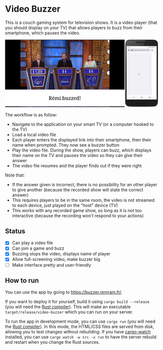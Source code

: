 Video Buzzer
============

This is a couch gaming system for television shows. It is a video player (that you should display on your TV) that allows players to buzz from their smartphone, which pauses the video.

![screenshot](screenshot.jpg)

The workflow is as follow:

* Navigate to the application on your smart TV (or a computer hooked to the TV)
* Load a local video file
* Each player enters the displayed link into their smartphone, then their name when prompted. They now see a buzzer button
* Play the video file. During the show, players can buzz, which displays their name on the TV and pauses the video so they can give their answer
* The video file resumes and the player finds out if they were right

Note that:

* If the answer given is incorrect, there is no possibility for an other player to give another (because the recorded show will state the correct answer)
* This requires players to be in the same room, the video is not streamed to each device, just played on the "host" device (TV)
* This works with any recorded game show, so long as it is not too interactive (because the recording won't respond to your actions)

Status
------

* [x] Can play a video file
* [x] Can join a game and buzz
* [x] Buzzing stops the video, displays name of player
* [x] Allow full-screening video, make buzzer big
* [ ] Make interface pretty and user-friendly

How to run
----------

You can use the app by going to https://buzzer.remram.fr/.

If you want to deploy it for yourself, build it using `cargo build --release` (you will need the [Rust compiler](https://www.rust-lang.org/tools/install)). This will make an executable `target/release/video-buzzer` which you can run on your server.

To run the app in development mode, you can use `cargo run` (you will need the [Rust compiler](https://www.rust-lang.org/tools/install)). In this mode, the HTML/CSS files are served from disk, allowing you to test changes without rebuilding. If you have [cargo-watch](https://crates.io/crates/cargo-watch) installed, you can use `cargo watch -w src -x run` to have the server rebuild and restart when you change the Rust sources.
